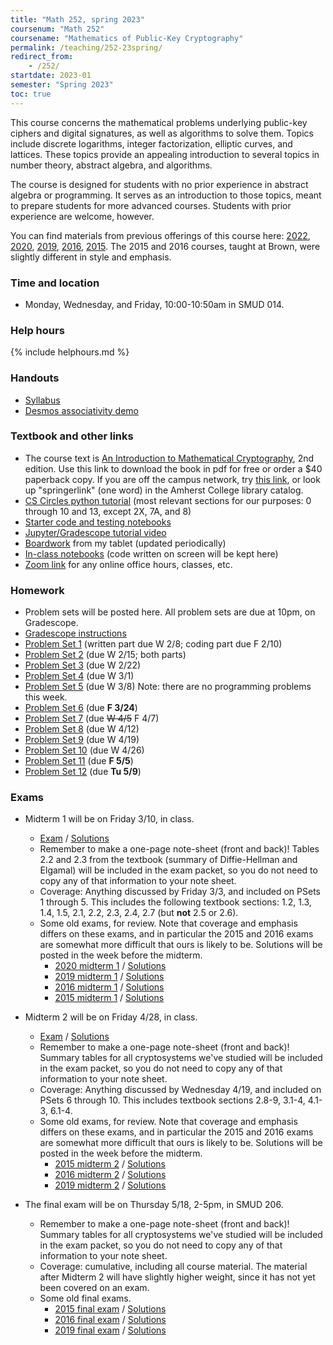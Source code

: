 ```yaml
---
title: "Math 252, spring 2023"
coursenum: "Math 252"
coursename: "Mathematics of Public-Key Cryptography"
permalink: /teaching/252-23spring/
redirect_from:
    - /252/
startdate: 2023-01
semester: "Spring 2023"
toc: true
---
```


This course concerns the mathematical problems underlying public-key ciphers and digital signatures, as well as algorithms to solve them. Topics include discrete logarithms, integer factorization, elliptic curves, and lattices. These topics provide an appealing introduction to several topics in number theory, abstract algebra, and algorithms.

The course is designed for students with no prior experience in abstract algebra or programming. It serves as an introduction to those topics, meant to prepare students for more advanced courses. Students with prior experience are welcome, however.

You can find materials from previous offerings of this course here: [2022](../252-22spring), [2020](../252-20spring), [2019](../252-19spring), [2016](../158-16fall), [2015](../158-15fall). The 2015 and 2016 courses, taught at Brown, were slightly different in style and emphasis.

### Time and location
* Monday, Wednesday, and Friday, 10:00-10:50am in SMUD 014.

### Help hours

{% include helphours.md %}

### Handouts

*   [Syllabus](handouts/syllabus.pdf)
*   [Desmos associativity demo](https://www.desmos.com/calculator/iuhg1yj5bz)
<!--handouts-->

### Textbook and other links

*   The course text is [An Introduction to Mathematical Cryptography](https://link.springer.com/book/10.1007/978-1-4939-1711-2), 2nd edition. Use this link to download the book in pdf for free or order a $40 paperback copy. If you are off the campus network, try [this link](https://link.springer.com.ezproxy.amherst.edu/book/10.1007/978-1-4939-1711-2), or look up "springerlink" (one word) in the Amherst College library catalog.
*   [CS Circles python tutorial](https://cscircles.cemc.uwaterloo.ca/) (most relevant sections for our purposes: 0 through 10 and 13, except 2X, 7A, and 8)
*   [Starter code and testing notebooks](https://www.dropbox.com/sh/640n4qcsk468x1w/AABiecoKI6-X2i99pX0CqpG4a?dl=0)
*   [Jupyter/Gradescope tutorial video](https://www.dropbox.com/s/5ww4hq5ohfqdixr/252programmingTutorial.mp4?dl=0)
*   [Boardwork](https://www.dropbox.com/sh/9ynk20ozwjrxyp5/AADEFui6_gAt7mpxEep2dNWxa?dl=0) from my tablet (updated periodically)
*   [In-class notebooks](https://www.dropbox.com/sh/iqln2gj4n1m6l58/AABdzH-2VPDjaD6tTqdD5Zb5a?dl=0) (code written on screen will be kept here)
*   [Zoom link](https://amherstcollege.zoom.us/j/97816492611?pwd=VnFGcktXWTFXc2lTa2tXQVlkMU5Vdz09) for any online office hours, classes, etc.


### Homework

* Problem sets will be posted here. All problem sets are due at 10pm, on Gradescope.
* [Gradescope instructions](handouts/gsinfo.pdf)
* [Problem Set 1](psets/pset1.pdf) (written part due W 2/8; coding part due F 2/10)
* [Problem Set 2](psets/pset2.pdf) (due W 2/15; both parts)
* [Problem Set 3](psets/pset3.pdf) (due W 2/22)
* [Problem Set 4](psets/pset4.pdf) (due W 3/1)
* [Problem Set 5](psets/pset5.pdf) (due W 3/8) Note: there are no programming problems this week.
* [Problem Set 6](psets/pset6.pdf) (due <b>F 3/24</b>)
* [Problem Set 7](psets/pset7.pdf) (due ~~W 4/5~~ F 4/7)
* [Problem Set 8](psets/pset8.pdf) (due W 4/12)
* [Problem Set 9](psets/pset9.pdf) (due W 4/19)
* [Problem Set 10](psets/pset10.pdf) (due W 4/26)
* [Problem Set 11](psets/pset11.pdf) (due **F 5/5**)
* [Problem Set 12](psets/pset12.pdf) (due **Tu 5/9**)
<!--psets-->

### Exams

* Midterm 1 will be on Friday 3/10, in class.
    * [Exam](https://moodle.amherst.edu/pluginfile.php/1010111/mod_resource/content/1/midterm1compact.pdf) / [Solutions](https://moodle.amherst.edu/pluginfile.php/1010112/mod_resource/content/1/midterm1-soln.pdf)
    * Remember to make a one-page note-sheet (front and back)! Tables 2.2 and 2.3 from the textbook (summary of Diffie-Hellman and Elgamal) will be included in the exam packet, so you do not need to copy any of that information to your note sheet.
    * Coverage: Anything discussed by Friday 3/3, and included on PSets 1 through 5. This includes the following textbook sections: 1.2, 1.3, 1.4, 1.5, 2.1, 2.2, 2.3, 2.4, 2.7 (but **not** 2.5 or 2.6).
    * Some old exams, for review. Note that coverage and emphasis differs on these exams, and in particular the 2015 and 2016 exams are somewhat more difficult that ours is likely to be. Solutions will be posted in the week before the midterm.
        * [2020 midterm 1](../252-22spring/exams/midterm1-2020.pdf) / [Solutions](https://moodle.amherst.edu/pluginfile.php/1009145/mod_resource/content/1/midterm1-2020-soln.pdf)
        * [2019 midterm 1](../252-22spring/exams/midterm1-2019.pdf) / [Solutions](https://moodle.amherst.edu/pluginfile.php/1009146/mod_resource/content/1/midterm1-2019-soln.pdf)
        * [2016 midterm 1](../252-22spring/exams/midterm1-2016.pdf) / [Solutions](https://moodle.amherst.edu/pluginfile.php/1009147/mod_resource/content/1/midterm1-2016-soln.pdf)
        * [2015 midterm 1](../252-22spring/exams/midterm1-2015.pdf) / [Solutions](https://moodle.amherst.edu/pluginfile.php/1009148/mod_resource/content/1/midterm1-2015-soln.pdf)

* Midterm 2 will be on Friday 4/28, in class.
    * [Exam](https://moodle.amherst.edu/pluginfile.php/1020372/mod_resource/content/1/midterm2compact.pdf) / [Solutions](https://moodle.amherst.edu/pluginfile.php/1020373/mod_resource/content/1/midterm2soln.pdf)
    * Remember to make a one-page note-sheet (front and back)! Summary tables for all cryptosystems we've studied will be included in the exam packet, so you do not need to copy any of that information to your note sheet.
    * Coverage: Anything discussed by Wednesday 4/19, and included on PSets 6 through 10. This includes textbook sections 2.8-9, 3.1-4, 4.1-3, 6.1-4.
    * Some old exams, for review. Note that coverage and emphasis differs on these exams, and in particular the 2015 and 2016 exams are somewhat more difficult that ours is likely to be. Solutions will be posted in the week before the midterm.
        * [2015 midterm 2](exams/midterm2practice/midterm2-2015.pdf) / [Solutions](https://moodle.amherst.edu/pluginfile.php/1019715/mod_resource/content/1/midterm2-2015soln.pdf)
        * [2016 midterm 2](exams/midterm2practice/midterm2-2016.pdf) / [Solutions](https://moodle.amherst.edu/pluginfile.php/1019716/mod_resource/content/1/midterm2-2016soln.pdf)
        * [2019 midterm 2](exams/midterm2practice/midterm2-2019.pdf) / [Solutions](https://moodle.amherst.edu/pluginfile.php/1019717/mod_resource/content/1/midterm2-2019soln.pdf)


* The final exam will be on Thursday 5/18, 2-5pm, in SMUD 206.
    * Remember to make a one-page note-sheet (front and back)! Summary tables for all cryptosystems we've studied will be included in the exam packet, so you do not need to copy any of that information to your note sheet.
    * Coverage: cumulative, including all course material. The material after Midterm 2 will have slightly higher weight, since it has not yet been covered on an exam.
    * Some old final exams.
        * [2015 final exam](exams/final-2015.pdf) / [Solutions](exams/final-2015soln.pdf)
        * [2016 final exam](exams/final-2016.pdf) / [Solutions](exams/final-2016soln.pdf)
        * [2019 final exam](exams/final-2019.pdf) / [Solutions](exams/final-2019soln.pdf)
